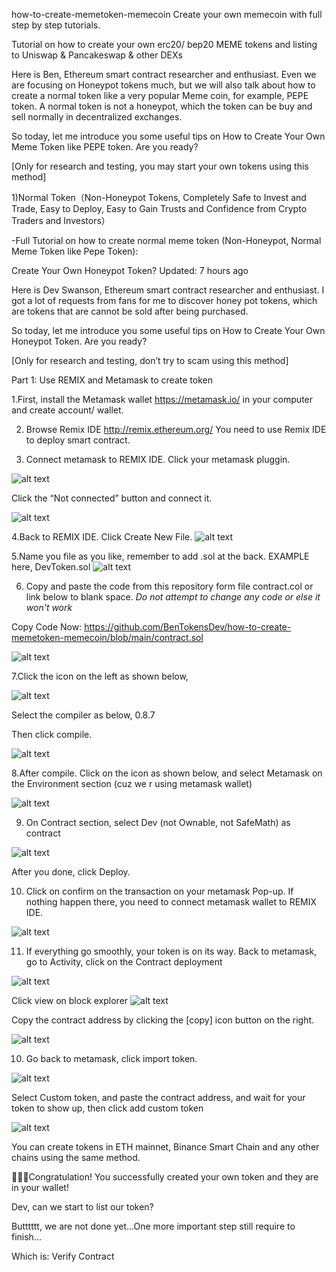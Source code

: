 how-to-create-memetoken-memecoin
Create your own memecoin with full step by step tutorials.

Tutorial on how to create your own erc20/ bep20 MEME tokens and listing to Uniswap & Pancakeswap & other DEXs

Here is Ben, Ethereum smart contract researcher and enthusiast. Even we are focusing on Honeypot tokens much, but we will also talk about how to create a normal token like a very popular Meme coin, for example, PEPE token. A normal token is not a honeypot, which the token can be buy and sell normally in decentralized exchanges.

So today, let me introduce you some useful tips on How to Create Your Own Meme Token like PEPE token. Are you ready?

[Only for research and testing, you may start your own tokens using this method]

1)Normal Token（Non-Honeypot Tokens, Completely Safe to Invest and Trade, Easy to Deploy, Easy to Gain Trusts and Confidence from Crypto Traders and Investors）

-Full Tutorial on how to create normal meme token (Non-Honeypot, Normal Meme Token like Pepe Token):

Create Your Own Honeypot Token?
Updated: 7 hours ago

Here is Dev Swanson, Ethereum smart contract researcher and enthusiast. I got a lot of requests from fans for me to discover honey pot tokens, which are tokens that are cannot be sold after being purchased.


So today, let me introduce you some useful tips on How to Create Your Own Honeypot Token. Are you ready?


[Only for research and testing, don’t try to scam using this method]

Part 1: Use REMIX and Metamask to create token

1.First, install the Metamask wallet https://metamask.io/ in your computer and create account/ wallet.


2. Browse Remix IDE http://remix.ethereum.org/ You need to use Remix IDE to deploy smart contract. 


3. Connect metamask to REMIX IDE. Click your metamask pluggin.

![alt text](https://static.wixstatic.com/media/daed3b_101aea7ddada46229267781e220f8ebf~mv2.png/v1/fill/w_350,h_384,al_c,q_85,usm_0.66_1.00_0.01,enc_auto/daed3b_101aea7ddada46229267781e220f8ebf~mv2.png)

Click the “Not connected” button and connect it.

![alt text](https://static.wixstatic.com/media/daed3b_c51f82e30f394b0fbd9cf6557b9895d7~mv2.png/v1/fill/w_350,h_252,al_c,q_85,usm_0.66_1.00_0.01,enc_auto/daed3b_c51f82e30f394b0fbd9cf6557b9895d7~mv2.png)

4.Back to REMIX IDE. Click Create New File.
![alt text](https://static.wixstatic.com/media/daed3b_09316aa338b14cb2916b8015c021554c~mv2.png/v1/fill/w_740,h_385,al_c,q_85,usm_0.66_1.00_0.01,enc_auto/daed3b_09316aa338b14cb2916b8015c021554c~mv2.png)

5.Name you file as you like, remember to add .sol at the back. EXAMPLE here, DevToken.sol
![alt text](https://static.wixstatic.com/media/daed3b_11f67a7f3a484228aa7057792dfa430f~mv2.png)


6. Copy and paste the code from this repository form file contract.col or link below to blank space. *Do not attempt to change any code or else it won't work*

Copy Code Now: https://github.com/BenTokensDev/how-to-create-memetoken-memecoin/blob/main/contract.sol

![alt text](https://static.wixstatic.com/media/daed3b_6b9db99013e840f3bca93d108c5f635f~mv2.png/v1/fill/w_740,h_529,al_c,q_90,usm_0.66_1.00_0.01,enc_auto/daed3b_6b9db99013e840f3bca93d108c5f635f~mv2.png)

7.Click the icon on the left as shown below, 

![alt text](https://static.wixstatic.com/media/daed3b_1d0e30d4ebc84474af84089f9cc18209~mv2.png/v1/fill/w_350,h_339,al_c,q_85,usm_0.66_1.00_0.01,enc_auto/daed3b_1d0e30d4ebc84474af84089f9cc18209~mv2.png)

Select the compiler as below, 0.8.7


Then click compile.

![alt text](https://static.wixstatic.com/media/daed3b_4afea4c3fc61449c9ee1904d8aa36c89~mv2.png/v1/fill/w_350,h_160,al_c,q_85,usm_0.66_1.00_0.01,enc_auto/daed3b_4afea4c3fc61449c9ee1904d8aa36c89~mv2.png)

8.After compile. Click on the icon as shown below, and select Metamask on the Environment section (cuz we r using metamask wallet)

![alt text](https://static.wixstatic.com/media/daed3b_c3e9f5bd34d848df9d9b110248016102~mv2.png/v1/fill/w_350,h_384,al_c,q_85,usm_0.66_1.00_0.01,enc_auto/daed3b_c3e9f5bd34d848df9d9b110248016102~mv2.png)

9. On Contract section, select Dev (not Ownable, not SafeMath) as contract

![alt text](https://static.wixstatic.com/media/daed3b_6369c4e4f5e5433a8842dc9676fe9a4c~mv2.png/v1/fill/w_350,h_314,al_c,q_85,usm_0.66_1.00_0.01,enc_auto/daed3b_6369c4e4f5e5433a8842dc9676fe9a4c~mv2.png)

After you done, click Deploy.

10. Click on confirm on the transaction on your metamask Pop-up. If nothing happen there, you need to connect metamask wallet to REMIX IDE.

![alt text](https://static.wixstatic.com/media/daed3b_e159cb086d6641cdb18e4ee552c8d4cb~mv2.png/v1/fill/w_350,h_179,al_c,q_85,usm_0.66_1.00_0.01,enc_auto/daed3b_e159cb086d6641cdb18e4ee552c8d4cb~mv2.png)

11. If everything go smoothly, your token is on its way. Back to metamask, go to Activity, click on the Contract deployment

![alt text](https://static.wixstatic.com/media/daed3b_82e27606762047f181a020b5d9b5db6c~mv2.png/v1/fill/w_350,h_111,al_c,q_85,usm_0.66_1.00_0.01,enc_auto/daed3b_82e27606762047f181a020b5d9b5db6c~mv2.png)

Click view on block explorer
![alt text](https://static.wixstatic.com/media/daed3b_dd6d1e9e0e6c43a490144e0273a79919~mv2.png/v1/fill/w_350,h_101,al_c,q_85,usm_0.66_1.00_0.01,enc_auto/daed3b_dd6d1e9e0e6c43a490144e0273a79919~mv2.png)

Copy the contract address by clicking the [copy] icon button on the right.

![alt text](https://static.wixstatic.com/media/daed3b_d44ec4591bce4748a9cb04b7853dc5ab~mv2.png/v1/fill/w_740,h_308,al_c,q_85,usm_0.66_1.00_0.01,enc_auto/daed3b_d44ec4591bce4748a9cb04b7853dc5ab~mv2.png)

10. Go back to metamask, click import token.

![alt text](https://static.wixstatic.com/media/daed3b_f76e3c2db67442178b9aa3d38f8227fa~mv2.png/v1/fill/w_740,h_143,al_c,q_85,usm_0.66_1.00_0.01,enc_auto/daed3b_f76e3c2db67442178b9aa3d38f8227fa~mv2.png)

Select Custom token, and paste the contract address, and wait for your token to show up, then click add custom token

![alt text](https://static.wixstatic.com/media/daed3b_17d99638098b465094f58855d288e903~mv2.png/v1/fill/w_350,h_343,al_c,q_85,usm_0.66_1.00_0.01,enc_auto/daed3b_17d99638098b465094f58855d288e903~mv2.png)

You can create tokens in ETH mainnet, Binance Smart Chain and any other chains using the same method.


🎉🎉🎉Congratulation! You successfully created your own token and they are in your wallet!


Dev, can we start to list our token?


Butttttt, we are not done yet…One more important step still require to finish...


Which is: Verify Contract
    
